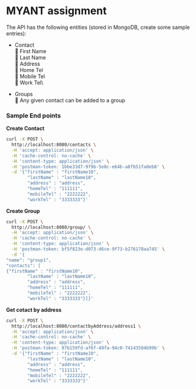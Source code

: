 # MYANT assignment


The API has the following entities (stored in MongoDB, create some sample entries):

  - Contact\
 First Name \
 Last Name\
 Address\
 Home Tel\
 Mobile Tel\
 Work Tel\

- Groups\
 Any given contact can be added to a group

### Sample End points
**Create Contact**
```sh
curl -X POST \
  http://localhost:8080/contacts \
  -H 'accept: application/json' \
  -H 'cache-control: no-cache' \
  -H 'content-type: application/json' \
  -H 'postman-token: 1bbe33d7-9f9b-5e8c-e64b-a8fb51fa0eb8' \
  -d '{"firstName" : "firstName10",
		"lastName" : "lastName10",
		"address" : "address",
		"homeTel" : "111111",
		"mobileTel" : "2222222",
		"workTel" : "3333333"}'
```
**Create Group**
```sh
curl -X POST \
  http://localhost:8080/group/ \
  -H 'accept: application/json' \
  -H 'cache-control: no-cache' \
  -H 'content-type: application/json' \
  -H 'postman-token: bf5f823e-d073-d6ce-9f73-b276178aa745' \
  -d '{
"name": "group1",
"contacts": [
{"firstName" : "firstName10",
		"lastName" : "lastName10",
		"address" : "address",
		"homeTel" : "111111",
		"mobileTel" : "2222222",
		"workTel" : "3333333"}]}'
```


**Get cotact by address**
```sh
curl -X POST \
  http://localhost:8080/contactbyAddress/address1 \
  -H 'accept: application/json' \
  -H 'cache-control: no-cache' \
  -H 'content-type: application/json' \
  -H 'postman-token: 97b159fd-af6f-49fa-94c0-74143584b99b' \
  -d '{"firstName" : "firstName10",
		"lastName" : "lastName10",
		"address" : "address",
		"homeTel" : "111111",
		"mobileTel" : "2222222",
		"workTel" : "3333333"}'
```


